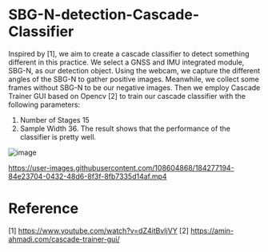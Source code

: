 # SBG-N-detection-Cascade-Classifier

Inspired by [1], we aim to create a cascade classifier to detect something different in this practice. We select a GNSS and IMU integrated module, SBG-N, as our detection object. Using the webcam, we capture the different angles of the SBG-N to gather positive images. Meanwhile, we collect some frames without SBG-N to be our negative images. Then we employ Cascade Trainer GUI based on Opencv [2] to train our cascade classifier with the following parameters:
1. Number of Stages 15
2. Sample Width 36.
The result shows that the performance of the classifier is pretty well. 




![image](https://user-images.githubusercontent.com/108604868/183280674-99897efd-db08-4811-b028-4dffa6693bb4.png)




https://user-images.githubusercontent.com/108604868/184277194-84e23704-0432-48d6-8f3f-8fb7335d14af.mp4





# Reference
[1] https://www.youtube.com/watch?v=dZ4itBvIjVY
[2] https://amin-ahmadi.com/cascade-trainer-gui/
